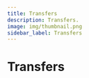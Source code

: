```yaml
---
title: Transfers
description: Transfers.
image: img/thumbnail.png
sidebar_label: Transfers
---
```


# Transfers
